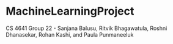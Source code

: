 # MachineLearningProject
CS 4641 Group 22 -  Sanjana Balusu, Ritvik Bhagawatula, Roshni Dhanasekar, Rohan Kashi, and Paula Punmaneeluk
